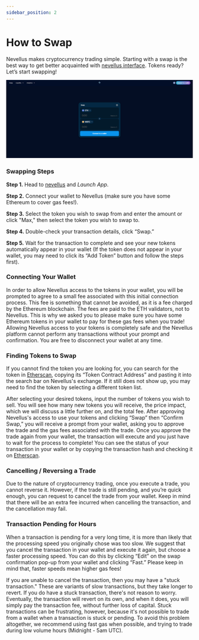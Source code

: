 ```yaml
---
sidebar_position: 2
---
```


# How to Swap

Nevellus makes cryptocurrency trading simple. Starting with a swap is the best way to get better acquainted with [nevellus interface](https://app.nevellus.com/). Tokens ready? Let’s start swapping!

![](/img/tutimg/hts/hts1.png)

### Swapping Steps

**Step 1.** Head to [nevellus](https://nevellus.com/) and _Launch App_.

**Step 2.** Connect your wallet to Nevellus (make sure you have some Ethereum to cover gas fees!).

**Step 3.** Select the token you wish to swap from and enter the amount or click "Max," then select the token you wish to swap to.

**Step 4.** Double-check your transaction details, click “Swap.”

**Step 5.** Wait for the transaction to complete and see your new tokens automatically appear in your wallet (If the token does not appear in your wallet, you may need to click its “Add Token” button and follow the steps first).

### Connecting Your Wallet

In order to allow Nevellus access to the tokens in your wallet, you will be prompted to agree to a small fee associated with this initial connection process. This fee is something that cannot be avoided, as it is a fee charged by the Ethereum blockchain. The fees are paid to the ETH validators, not to Nevellus. This is why we asked you to please make sure you have some Ethereum tokens in your wallet to pay for these gas fees when you trade! Allowing Nevellus access to your tokens is completely safe and the Nevellus platform cannot perform any transactions without your prompt and confirmation. You are free to disconnect your wallet at any time.

### Finding Tokens to Swap

If you cannot find the token you are looking for, you can search for the token in [Etherscan](https://etherscan.io/), copying its “Token Contract Address” and pasting it into the search bar on Nevellus's exchange. If it still does not show up, you may need to find the token by selecting a different token list.

After selecting your desired tokens, input the number of tokens you wish to sell. You will see how many new tokens you will receive, the price impact, which we will discuss a little further on, and the total fee. After approving Nevellus's access to use your tokens and clicking “Swap” then “Confirm Swap,” you will receive a prompt from your wallet, asking you to approve the trade and the gas fees associated with the trade. Once you approve the trade again from your wallet, the transaction will execute and you just have to wait for the process to complete! You can see the status of your transaction in your wallet or by copying the transaction hash and checking it on [Etherscan](https://etherscan.io/).

### Cancelling / Reversing a Trade

Due to the nature of cryptocurrency trading, once you execute a trade, you cannot reverse it. However, if the trade is still pending, and you’re quick enough, you can request to cancel the trade from your wallet. Keep in mind that there will be an extra fee incurred when cancelling the transaction, and the cancellation may fail.

### Transaction Pending for Hours

When a transaction is pending for a very long time, it is more than likely that the processing speed you originally chose was too slow. We suggest that you cancel the transaction in your wallet and execute it again, but choose a faster processing speed. You can do this by clicking “Edit” on the swap confirmation pop-up from your wallet and clicking “Fast.” Please keep in mind that, faster speeds mean higher gas fees!

If you are unable to cancel the transaction, then you may have a "stuck transaction." These are variants of slow transactions, but they take longer to revert. If you do have a stuck transaction, there's not reason to worry. Eventually, the transaction will revert on its own, and when it does, you will simply pay the transaction fee, without further loss of capital. Stuck transactions can be frustrating, however, because it's not possible to trade from a wallet when a transaction is stuck or pending. To avoid this problem altogether, we recommend using fast gas when possible, and trying to trade during low volume hours (Midnight - 5am UTC).

